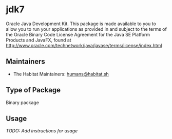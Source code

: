 # jdk7

Oracle Java Development Kit. This package is made available to you to allow you to run your applications as provided in and subject to the terms of the Oracle Binary Code License Agreement for the Java SE Platform Products and JavaFX, found at http://www.oracle.com/technetwork/java/javase/terms/license/index.html

## Maintainers

* The Habitat Maintainers: <humans@habitat.sh>

## Type of Package

Binary package

## Usage

*TODO: Add instructions for usage*
